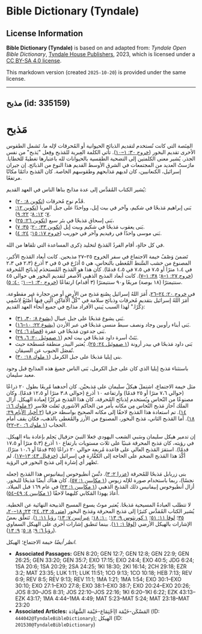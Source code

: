 # Bible Dictionary (Tyndale)

## License Information

**Bible Dictionary (Tyndale)** is based on and adapted from: _Tyndale Open Bible Dictionary_, [Tyndale House Publishers](https://tyndaleopenresources.com/), 2023, which is licensed under a [CC BY-SA 4.0 license](https://creativecommons.org/licenses/by-sa/4.0/legalcode.en).

This markdown version (created `2025-10-20`) is provided under the same license.



--------------------------------

## مذبح (id: 335159)

مَذبح
=====

المِنَصة التي كانت تُستخدم لتقديم الذبائح الحيوانية أو المُحرقات لإله ما. تَشمل الطقوس الأخرى تقديم البخور ([خروج ٣٠: ١–١٠](https://ref.ly/Exod30:1-Exod30:10)). تأتي الكلمة العِبرية للمَذبح وفِعل "يَذبح" من نفس الجذر. يُشير معنى الكلمتين إلى التضحية الطقسية بالحيوانات لله باعتبارها تغطيةً للخطايا. مارَستْ العديد من المجتمعات في الشرق الأوسط القديم هذا النوع من الذبائح. إن جيران إسرائيل، الكنعانيين، كان لديهم مَذابحهم وطقوسهم الخاصة. كان المَذبح دائمًا مكانًا مرتفعًا.

يُشير الكتاب المُقدَّس إلى عدة مذابح بناها الناس في العهد القديم:

* قَدَّم نوح مُحرقات ([تكوين ٨: ٢٠](https://ref.ly/Gen8:20)).
* بَنى إبراهيم مَذبحًا في شكيم، وآخر في بيت إيل، وواحدًا على جبل المريا ([تكوين ١٢: ٧](https://ref.ly/Gen12:7)؛ [١٢: ٨](https://ref.ly/Gen12:8)؛ [٢٢: ٩](https://ref.ly/Gen22:9)).
* بَنى إسحاق مَذبحًا في بئر سبع ([تكوين ٢٦: ٢٥](https://ref.ly/Gen26:25))،
* بَنى يعقوب مَذبحًا في شكيم وبيت إيل ([تكوين ٣٣: ٢٠](https://ref.ly/Gen33:20)؛ [٣٥: ٧](https://ref.ly/Gen35:7)).
* بَنى موسى واحدًا في رفيديم وآخر في حوريب ([خروج ١٧: ١٥](https://ref.ly/Exod17:15)؛ [٢٤: ٤](https://ref.ly/Exod24:4)).

في كل حالةٍ، أقام الفردُ المَذبحَ لتخليد ذِكرى المساعدة التي تلقاها من الله.

تَضمنَ وَصْفُ خيمة الاجتماع في سفر الخروج ٢٥–٢٧ مذبحين. كانت أبعاد المَذبح الأكبر، المصنوع من خشب السَّنط المُغطى بالنحاس، هي ٥ أذرُع في ٥ في ٣ أذرع (٢،٣ في ٢،٣ في ١،٤ مترًا أو ٧،٥ في ٧،٥ في ٤،٥ قدمًا). كان هذا هو المَذبح المُستخدَم لِذبائح المُحرقة ([خروج ٢٧: ١–٨](https://ref.ly/Exod27:1-Exod27:8)؛ [٣٨: ١–٧](https://ref.ly/Exod38:1-Exod38:7)). كانت أبعاد المذبح الذهبي الأصغر لتقديم البخور هي حوالي ٤٥ سنتيمترًا (١٨ بوصة) مربعًا و٩٠ سنتيمترًا (٣ أقدام) ارتفاعًا ([خروج ٣٠: ١–١٠](https://ref.ly/Exod30:1-Exod30:10)؛ [٤٠: ٥](https://ref.ly/Exod40:5)).

في [خروج ٢٠: ٢٤–٢٦](https://ref.ly/Exod20:24-Exod20:26)، أَمَرَ اللهُ إسرائيل بِصُنع مَذبح من الأرض أو من حجارة غير مقطوعة. أَمَرَ اللهُ إسرائيل بتقديم مُحرقات وذبائح سلامة في "كُلِّ الْأَمَاكِنِ الَّتِي فِيهَا أَصْنَعُ لِاسْمِي ذِكْرًا." لهذا السبب يَبني الأفراد مذابح في جميع أنحاء العهد القديم:

* بَنى يشوع مَذبحًا على جبل عيبال ([يشوع ٨: ٣٠، ٣١](https://ref.ly/Josh8:30-Josh8:31)).
* بَنى أبناء رأوبين وجاد ونصف سبط منسى مَذبحًا في عبر الأردن ([يشوع ٢٢: ١٠–١٦](https://ref.ly/Josh22:10-Josh22:16)).
* بَنى جدعون مَذبحًا في عفرة ([قضاة ٦: ٢٤](https://ref.ly/Judg6:24)).
* بَنَتْ أسرة داود مَذبحًا في بيت لحم ([١ صموئيل ٢٠: ٦، ٢٩](https://ref.ly/1Sam20:6,1Sam20:29)).
* بَنى داود مَذبحًا في بيدر أرونة ([١ صموئيل ٢٤: ٢٥](https://ref.ly/2Sam24:25)). يُعتبر البيدر منطقة مُسطحة حيث تُفصَل الحبوب عن السيقان.
* بنى إيليا مَذبحًا على جبل الكرمل ([١ ملوك ١٨: ٣٠](https://ref.ly/1Kgs18:30)).

 باستثناء مَذبح إيليا الذي كان على جبل الكرمل، بَنى الناس جميعَ هذه المذابح قبل وجود معبد سليمان.

مثل خيمة الاجتماع، اشتملَ هيكلُ سليمان على مَذبحيْن. كان أحدهما مُربعًا بطول ٢٠ ذراعًا (حوالي ٧،٦ مترًا أو ٢٥ قدمًا) وارتفاعه ١٠ أذرع (حوالي ٣،٨ مترًا أو ١٢،٥ قدمًا). وكان مصنوعًا من النُحاس ويُستخدم لِذبائح المُحرقة، كان هذا المَذبح مَركزًا لِعبادة الهيكل. أزال الملك آحاز مَذبح النُحاس مِن مكانه بأمر من الحاكم الآشوري تَغلث فلاسر ([٢ ملوك ١٦: ١٤](https://ref.ly/2Kgs16:14)). تم استعادة هذا المَذبح لاحقًا إلى مكانه الصحيح بواسطة حزقيا ([٢ أخبار الأيام ٢٩: ١٨](https://ref.ly/2Chr29:18)). أما المَذبح الثاني، مَذبح البخور، المصنوع من الأرز والمُغطى بالذهب، فكان يقف أمام الحجاب ([١ ملوك ٦: ٢٠–٢٢](https://ref.ly/1Kgs6:20-1Kgs6:22)).

إن تدمير هيكل سليمان وسَبي الشعب اليهودي جَعلا النبيَ حزقيال يَحلم بإعادة بناء الهيكل. في رؤيته، كان مَذبح المحرقة مَبنيًا على ثلاث مستويات بارتفاع ١٠ أذرع (٥،٣ مترًا أو ١٧،٥ قدمًا). استقرَ المَذبح العالي على قاعدة مُربعة حوالي ٢٠ ذراعًا (٣٥ قدمًا أو ١٠،٦ مترًا). أكَّدَ هذا المَذبح الضخم على الحاجة إلى الكفَّارة في إسرائيل ([حزقيال ٤٣: ١٣–١٧](https://ref.ly/Ezek43:13-Ezek43:17)). لم تَظهر أي إشارة إلى مَذبح البخور في الرؤية.

بنى زربابل مَذبحًا للمُحرقة ([عزرا ٢: ٣](https://ref.ly/Ezra3:2)). دنَّسَ أنطيوخوس إبيفانيوس هذا المَذبح (جعله نجسًا)، ربما باستخدام صورة للإله زيوس ([١ مكابيين ١: ٥٧](https://ref.ly/1Macc1:54)). كان هناك أيضًا مَذبحًا للبخور. أزال أنطيوخوس إبيفانيس ذلك المَذبحَ الذهبي ([١ مكابيين ١: ٢٣](https://ref.ly/1Macc1:21)) في عام ١٦٩ قبل الميلاد. أعادَ يهوذا المَكابي كليهما لاحقًا ([١ مكابيين ٤: ٤٩–٥٤](https://ref.ly/1Macc4:44-1Macc4:49)).

لا تتطلب العبادةُ المسيحية مَذبحًا. يُعتبر موتُ يسوع المسيح الذبيحة النهائية عن الخطية. يُشير الكتاب المُقدَّس كثيرًا إلى مَذبح المحرقة ومَذبح البخور ([متى ٥: ٢٣، ٢٤](https://ref.ly/Matt5:23-Matt5:24)؛ [٢٣: ١٨–٢٠، ٣٥](https://ref.ly/Matt23:18-Matt23:20)؛ [لوقا ١١: ٥١](https://ref.ly/Luke11:51)؛ [١ كورنثوس ٩: ١٣](https://ref.ly/1Cor9:13)؛ [١٠: ١٨](https://ref.ly/1Cor10:18)؛ [عبرانيين ٧: ١٣](https://ref.ly/Heb7:13)؛ [رؤيا ١١: ١](https://ref.ly/Rev11:1)). تَتعلَّق بعضُ الإشارات بالهيكل الأرضي ([لوقا ١: ١١](https://ref.ly/Luke1:11)). بينما تَنطبق إشارات أخرى على الهيكل السماوي ([رؤيا ٦: ٩](https://ref.ly/Rev6:9)؛ [٨: ٥](https://ref.ly/Rev8:5)؛ [٩: ١٣](https://ref.ly/Rev9:13)).

*انظر أيضًا* خيمة الاجتماع؛ الهيكل.

* **Associated Passages:** GEN 8:20; GEN 12:7; GEN 12:8; GEN 22:9; GEN 26:25; GEN 33:20; GEN 35:7; EXO 17:15; EXO 24:4; EXO 40:5; JDG 6:24; 1SA 20:6; 1SA 20:29; 2SA 24:25; 1KI 18:30; 2KI 16:14; 2CH 29:18; EZR 3:2; MAT 23:35; LUK 1:11; LUK 11:51; 1CO 9:13; 1CO 10:18; HEB 7:13; REV 6:9; REV 8:5; REV 9:13; REV 11:1; 1MA 1:21; 1MA 1:54; EXO 30:1–EXO 30:10; EXO 27:1–EXO 27:8; EXO 38:1–EXO 38:7; EXO 20:24–EXO 20:26; JOS 8:30–JOS 8:31; JOS 22:10–JOS 22:16; 1KI 6:20–1KI 6:22; EZK 43:13–EZK 43:17; 1MA 4:44–1MA 4:49; MAT 5:23–MAT 5:24; MAT 23:18–MAT 23:20
* **Associated Articles:** المَسْكَن-خَيْمَة الِٱجْتِمَاع-خَيْمَة الشَّهَادَة (ID: `444042@TyndaleBibleDictionary`); الهيكل (ID: `201530@TyndaleBibleDictionary`)

